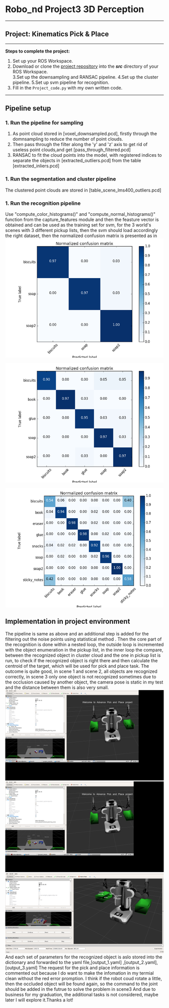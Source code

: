 # Robo_nd Project3 3D Perception

---
## Project: Kinematics Pick & Place

---


**Steps to complete the project:**  


1. Set up your ROS Workspace.
2. Download or clone the [project repository](https://github.com/udacity/RoboND-Perception-Project) into the ***src*** directory of your ROS Workspace.  
3.Set up the downsampling and RANSAC pipeline.
4.Set up the cluster pipeline.
5.Set up svm pipeline for recognition.
6. Fill in the `Project_code.py` with my own written code. 



---

## Pipeline setup
### 1. Run the pipeline for sampling
1. As point cloud stored in [voxel_downsampled.pcd], firstly through the  domnsampling to reduce the number of point clouds.
2. Then pass through the filter along the 'y' and 'z' axis to get rid of useless point clouds,and get [pass_through_filtered.pcd]
3. RANSAC to fit the cloud points into the model, with registered indices to separate the objects in [extracted_outliers.pcd] from the table [extracted_inliers.pcd]
### 1. Run the segmentation and cluster pipeline
The clustered point clouds are stored in [table_scene_lms400_outliers.pcd]
### 1. Run the recognition pipeline
Use "compute_color_histograms()" and "compute_normal_histograms()" function from the capture_features module and then the feasture vector is obtained and can be used as the training set for svm, for the 3 world's scenes with 3 different pickup lists, then the svm should load accordingly the right dataset, then the normalized confusion matrix is presented as in
![Confusion_matrxi_scene1](Norm_confusion_matrix_scene1.png)

![Confusion_matrxi_scene2](Norm_confusion_matrix_scene2.png)

![Confusion_matrxi_scene3](Norm_confusion_matrix_scene3.png)

## Implementation in project environment		
The pipeline is same as above and an additional step is added for the filtering out the noise points using statistical method . Then the core part of the recognition is done within a nested loop, the outside loop is incremented with the object enumeration in the pickup list, in the inner loop the compare, between the recognized object in cluster cloud and the one in pickup list is run, to check if the recognized object is right there and then calculate the centroid of the target, which will be used for pick and place task.
The outcome is quite good, in scene 1 and scene 2, all objects are recognized correctly, in scene 3 only one object is not recognized sometimes due to the occlusion caused by another object, the camera pose is static in my test and the distance between them is also very small.
![recognized_marker world1](rviz_screenshot_world1.png)
![recognized_marker world2](rviz_screenshot_world2.png)
![recognized_marker world3](rviz_screenshot_world3.png)
And each set of parameters for the recognized object is aslo stored into the dictionary and forwarded to the yaml file,[output_1.yaml] ,[output_2.yaml], [output_3.yaml] 
The request for the pick and place information is commented out because I do want to make the infomation in my termial clean without the red error promption.
I think if the robot coud rotate a little, then the occluded object will be found again, so the command to the joint should be added in the futrue to solve the problem in scene3
And due to business for my graduation, the additional tasks is not considered, maybe later I will explore it.Thanks a lot!



